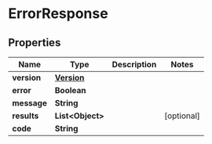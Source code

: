 # ErrorResponse

## Properties
Name | Type | Description | Notes
------------ | ------------- | ------------- | -------------
**version** | [**Version**](Version.md) |  | 
**error** | **Boolean** |  | 
**message** | **String** |  | 
**results** | **List&lt;Object&gt;** |  |  [optional]
**code** | **String** |  | 
